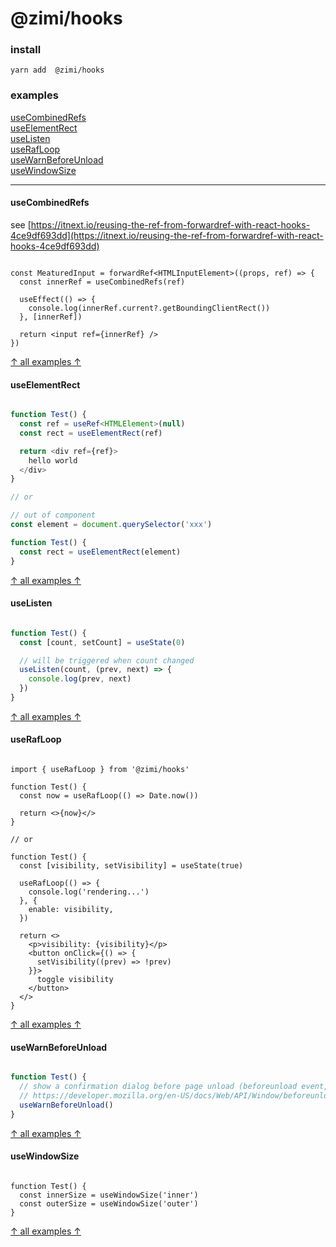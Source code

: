 # @zimi/hooks

### install
```
yarn add  @zimi/hooks
```

### examples

[useCombinedRefs](#useCombinedRefs)    
[useElementRect](#useElementRect)    
[useListen](#useListen)    
[useRafLoop](#useRafLoop)    
[useWarnBeforeUnload](#useWarnBeforeUnload)    
[useWindowSize](#useWindowSize)    

---

#### useCombinedRefs

see [https://itnext.io/reusing-the-ref-from-forwardref-with-react-hooks-4ce9df693dd](https://itnext.io/reusing-the-ref-from-forwardref-with-react-hooks-4ce9df693dd)

``` tsx

const MeaturedInput = forwardRef<HTMLInputElement>((props, ref) => {
  const innerRef = useCombinedRefs(ref)

  useEffect(() => {
    console.log(innerRef.current?.getBoundingClientRect())
  }, [innerRef])

  return <input ref={innerRef} />
})

```
[↑ all examples ↑](#examples)

#### useElementRect
``` ts

function Test() {
  const ref = useRef<HTMLElement>(null)
  const rect = useElementRect(ref)

  return <div ref={ref}>
    hello world
  </div>
}

// or

// out of component
const element = document.querySelector('xxx')

function Test() {
  const rect = useElementRect(element)
}

```
[↑ all examples ↑](#examples)

#### useListen
``` ts

function Test() {
  const [count, setCount] = useState(0)

  // will be triggered when count changed
  useListen(count, (prev, next) => {
    console.log(prev, next)
  })
}

```
[↑ all examples ↑](#examples)

#### useRafLoop

``` tsx

import { useRafLoop } from '@zimi/hooks'

function Test() {
  const now = useRafLoop(() => Date.now())

  return <>{now}</>
}

// or

function Test() {
  const [visibility, setVisibility] = useState(true)

  useRafLoop(() => {
    console.log('rendering...')
  }, {
    enable: visibility,
  })

  return <>
    <p>visibility: {visibility}</p>
    <button onClick={() => {
      setVisibility((prev) => !prev)
    }}>
      toggle visibility
    </button>
  </>
}

```
[↑ all examples ↑](#examples)

#### useWarnBeforeUnload

``` ts

function Test() {
  // show a confirmation dialog before page unload (beforeunload event, NOT component unload)
  // https://developer.mozilla.org/en-US/docs/Web/API/Window/beforeunload_event
  useWarnBeforeUnload()
}

```
[↑ all examples ↑](#examples)

#### useWindowSize
``` tsx

function Test() {
  const innerSize = useWindowSize('inner')
  const outerSize = useWindowSize('outer')
}

```
[↑ all examples ↑](#examples)
